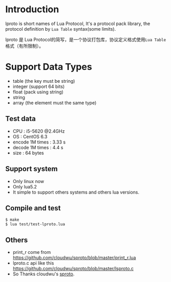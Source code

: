 # Introduction

lproto is short names of Lua Protocol, It's a protocol pack library, the protocol definition by `Lua Table` syntax(some limits).

lproto 是 Lua Protocol的简写，是一个协议打包库，协议定义格式使用`Lua Table`格式（有所限制）。


# Support Data Types

* table (the key must be string)
* integer (support 64 bits)
* float (pack using string)
* string
* array (the element must the same type)


## Test data

* CPU : i5-5620 @2.4GHz
* OS : CentOS 6.3
* encode 1M times : 3.33 s
* decode 1M times : 4.4 s
* size : 64 bytes


## Support system

* Only linux now
* Only lua5.2
* It simple to support others systems and others lua versions.


## Compile and test

```
$ make
$ lua test/test-lproto.lua
```

## Others

* print_r come from <https://github.com/cloudwu/sproto/blob/master/print_r.lua>
* lproto.c api like this <https://github.com/cloudwu/sproto/blob/master/lsproto.c>
* So Thanks cloudwu's [sproto](https://github.com/cloudwu/sproto).

